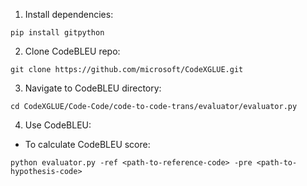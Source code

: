 1. Install dependencies:
```
pip install gitpython
```

2. Clone CodeBLEU repo:
```
git clone https://github.com/microsoft/CodeXGLUE.git
``` 

3. Navigate to CodeBLEU directory:
```
cd CodeXGLUE/Code-Code/code-to-code-trans/evaluator/evaluator.py
```

4. Use CodeBLEU:
- To calculate CodeBLEU score:
```
python evaluator.py -ref <path-to-reference-code> -pre <path-to-hypothesis-code>
```
